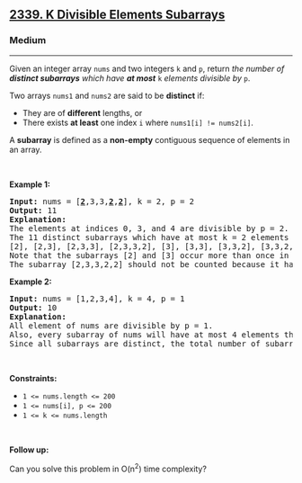 <h2><a href="https://leetcode.com/problems/k-divisible-elements-subarrays">2339. K Divisible Elements Subarrays</a></h2><h3>Medium</h3><hr><p>Given an integer array <code>nums</code> and two integers <code>k</code> and <code>p</code>, return <em>the number of <strong>distinct subarrays</strong> which have <strong>at most</strong></em> <code>k</code> <em>elements divisible by</em> <code>p</code>.</p>

<p>Two arrays <code>nums1</code> and <code>nums2</code> are said to be <strong>distinct</strong> if:</p>

<ul>
	<li>They are of <strong>different</strong> lengths, or</li>
	<li>There exists <strong>at least</strong> one index <code>i</code> where <code>nums1[i] != nums2[i]</code>.</li>
</ul>

<p>A <strong>subarray</strong> is defined as a <strong>non-empty</strong> contiguous sequence of elements in an array.</p>

<p>&nbsp;</p>
<p><strong class="example">Example 1:</strong></p>

<pre>
<strong>Input:</strong> nums = [<u><strong>2</strong></u>,3,3,<u><strong>2</strong></u>,<u><strong>2</strong></u>], k = 2, p = 2
<strong>Output:</strong> 11
<strong>Explanation:</strong>
The elements at indices 0, 3, and 4 are divisible by p = 2.
The 11 distinct subarrays which have at most k = 2 elements divisible by 2 are:
[2], [2,3], [2,3,3], [2,3,3,2], [3], [3,3], [3,3,2], [3,3,2,2], [3,2], [3,2,2], and [2,2].
Note that the subarrays [2] and [3] occur more than once in nums, but they should each be counted only once.
The subarray [2,3,3,2,2] should not be counted because it has 3 elements that are divisible by 2.
</pre>

<p><strong class="example">Example 2:</strong></p>

<pre>
<strong>Input:</strong> nums = [1,2,3,4], k = 4, p = 1
<strong>Output:</strong> 10
<strong>Explanation:</strong>
All element of nums are divisible by p = 1.
Also, every subarray of nums will have at most 4 elements that are divisible by 1.
Since all subarrays are distinct, the total number of subarrays satisfying all the constraints is 10.
</pre>

<p>&nbsp;</p>
<p><strong>Constraints:</strong></p>

<ul>
	<li><code>1 &lt;= nums.length &lt;= 200</code></li>
	<li><code>1 &lt;= nums[i], p &lt;= 200</code></li>
	<li><code>1 &lt;= k &lt;= nums.length</code></li>
</ul>

<p>&nbsp;</p>
<p><strong>Follow up:</strong></p>

<p>Can you solve this problem in O(n<sup>2</sup>) time complexity?</p>
